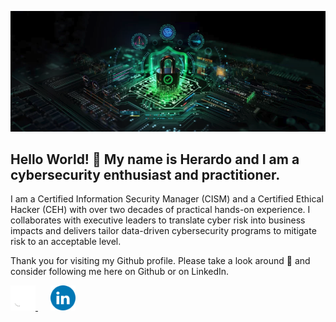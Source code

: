 <p align="center">
  <img src="/assets/images/cysec banner.png">
</p>

## Hello World! 👋 My name is Herardo and I am a cybersecurity enthusiast and practitioner. 

I am a Certified Information Security Manager (CISM) and a Certified Ethical Hacker (CEH) with over two decades of practical hands-on experience. I collaborates with executive leaders to translate cyber risk into business impacts and delivers tailor data-driven cybersecurity programs to mitigate risk to an acceptable level.

Thank you for visiting my Github profile. Please take a look around 👀 and consider following me here on Github or on LinkedIn.

<p>
  <a href="https://github.com/herardo-m">
    <img src="/assets/images/Github.png" alt="GitHub Profile" title="GitHub" width="40" height="40">
  </a>
  &nbsp;&nbsp;&nbsp;&nbsp;
  <a href="https://linkedin.com/in/herardomartinez">
  <img src="/assets/images/LinkedIn.png" alt="LinkedIn Profile" title="LinkedIn" width="40" height="40">
  </a>
</p>
